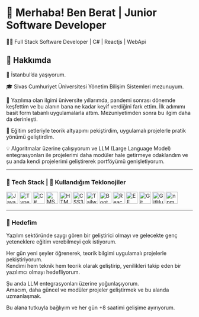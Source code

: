 # 👋 Merhaba! Ben Berat | Junior Software Developer

🧑‍💻 Full Stack Software Developer | C# | Reactjs | WebApi

## 🌟 Hakkımda

📍  İstanbul’da yaşıyorum. 

🎓 Sivas Cumhuriyet Üniversitesi Yönetim Bilişim Sistemleri mezunuyum.  

🌱 Yazılıma olan ilgimi üniversite yıllarımda, pandemi sonrası dönemde keşfettim ve bu alanın bana ne kadar keyif verdiğini fark ettim. İlk adımımı basit form tabanlı uygulamalarla attım. Mezuniyetimden sonra bu ilgim daha da derinleşti.  

🏫 Eğitim setleriyle teorik altyapımı pekiştirdim, uygulamalı projelerle pratik yönümü geliştirdim.

💡 Algoritmalar üzerine çalışıyorum ve LLM (Large Language Model) entegrasyonları ile projelerimi daha modüler hale getirmeye odaklandım ve şu anda kendi projelerimi geliştirerek portföyümü genişletiyorum. 



------


### 🚀 Tech Stack | 🚀 Kullandığım Teklonojiler

<p>
  <!-- Programlama Dilleri -->
  <img src="https://cdn.simpleicons.org/javascript" width="32" height="32" alt="JavaScript" />
  <img src="https://cdn.simpleicons.org/typescript" width="32" height="32" alt="TypeScript" />
  <img src="https://cdn.jsdelivr.net/gh/devicons/devicon/icons/csharp/csharp-original.svg" width="32" height="32" alt="C#" />
  <img src="https://cdn.jsdelivr.net/gh/devicons/devicon/icons/microsoftsqlserver/microsoftsqlserver-original.svg" alt="MSSQL" width="32" height="32" />
  <img src="https://cdn.simpleicons.org/html5" width="32" height="32" alt="HTML5" />
  <img src="https://cdn.simpleicons.org/css3" width="32" height="32" alt="CSS3" />

  <!-- Frameworkler -->
  <img src="https://cdn.simpleicons.org/tailwindcss" width="32" height="32" alt="Tailwind CSS" />
  <img src="https://cdn.simpleicons.org/bootstrap" width="32" height="32" alt="Bootstrap" />
  <img src="https://cdn.simpleicons.org/react" width="32" height="32" alt="React" />
  <img src="https://cdn.simpleicons.org/dotnet" width="32" height="32" alt="EF Core (.NET)" />

  <!-- Versiyon Kontrol ve Paket Yöneticisi -->
  <img src="https://cdn.simpleicons.org/git" width="32" height="32" alt="Git" />
  <img src="https://img.icons8.com/fluency/48/000000/github.png" alt="GitHub Gradient" width="32" height="32"/>
  <img src="https://cdn.simpleicons.org/npm" width="32" height="32" alt="npm" />

</p>


------


### 🎯 Hedefim

Yazılım sektöründe saygı gören bir geliştirici olmayı ve gelecekte genç yeteneklere eğitim verebilmeyi çok istiyorum.

Her gün yeni şeyler öğrenerek, teorik bilgimi uygulamalı projelerle pekiştiriyorum.  
Kendimi hem teknik hem teorik olarak geliştirip, yenilikleri takip eden bir yazılımcı olmayı hedefliyorum.

Şu anda LLM entegrasyonları üzerine yoğunlaşıyorum.  
Amacım, daha güncel ve modüler projeler geliştirmek ve bu alanda uzmanlaşmak.

Bu alana tutkuyla bağlıyım ve her gün +8 saatimi gelişime ayırıyorum.
